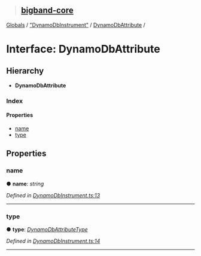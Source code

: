 > ## [bigband-core](../README.md)

[Globals](../globals.md) / ["DynamoDbInstrument"](../modules/_dynamodbinstrument_.md) / [DynamoDbAttribute](_dynamodbinstrument_.dynamodbattribute.md) /

# Interface: DynamoDbAttribute

## Hierarchy

* **DynamoDbAttribute**

### Index

#### Properties

* [name](_dynamodbinstrument_.dynamodbattribute.md#name)
* [type](_dynamodbinstrument_.dynamodbattribute.md#type)

## Properties

###  name

● **name**: *string*

*Defined in [DynamoDbInstrument.ts:13](https://github.com/imaman/bigband/blob/2497e7d/packages/core/src/DynamoDbInstrument.ts#L13)*

___

###  type

● **type**: *[DynamoDbAttributeType](../enums/_dynamodbinstrument_.dynamodbattributetype.md)*

*Defined in [DynamoDbInstrument.ts:14](https://github.com/imaman/bigband/blob/2497e7d/packages/core/src/DynamoDbInstrument.ts#L14)*

___